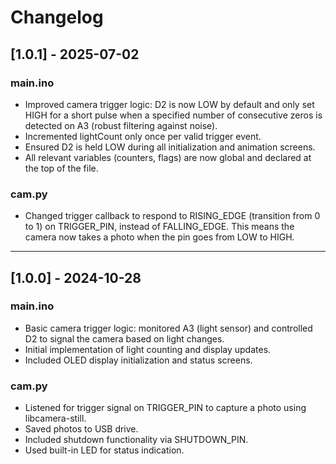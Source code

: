 # Changelog

## [1.0.1] - 2025-07-02
### main.ino
- Improved camera trigger logic: D2 is now LOW by default and only set HIGH for a short pulse when a specified number of consecutive zeros is detected on A3 (robust filtering against noise).
- Incremented lightCount only once per valid trigger event.
- Ensured D2 is held LOW during all initialization and animation screens.
- All relevant variables (counters, flags) are now global and declared at the top of the file.

### cam.py
- Changed trigger callback to respond to RISING_EDGE (transition from 0 to 1) on TRIGGER_PIN, instead of FALLING_EDGE. This means the camera now takes a photo when the pin goes from LOW to HIGH. 

---

## [1.0.0] - 2024-10-28
### main.ino
- Basic camera trigger logic: monitored A3 (light sensor) and controlled D2 to signal the camera based on light changes.
- Initial implementation of light counting and display updates.
- Included OLED display initialization and status screens.

### cam.py
- Listened for trigger signal on TRIGGER_PIN to capture a photo using libcamera-still.
- Saved photos to USB drive.
- Included shutdown functionality via SHUTDOWN_PIN.
- Used built-in LED for status indication.